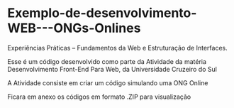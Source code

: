 # Exemplo-de-desenvolvimento-WEB---ONGs-Onlines
Experiências Práticas – Fundamentos da Web e Estruturação de Interfaces.

Esse é um código desenvolvido como parte da Atividade da matéria Desenvolvimento Front-End Para Web, da Universidade Cruzeiro do Sul

A Atividade consiste em criar um código simulando uma ONG Online

Ficara em anexo os códigos em formato .ZIP para visualização
